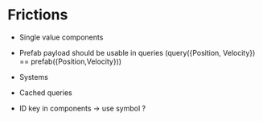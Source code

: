 # Frictions

- Single value components

- Prefab payload should be usable in queries (query({Position, Velocity}) == prefab({Position,Velocity}))

- Systems

- Cached queries 

- ID key in components -> use symbol ? 